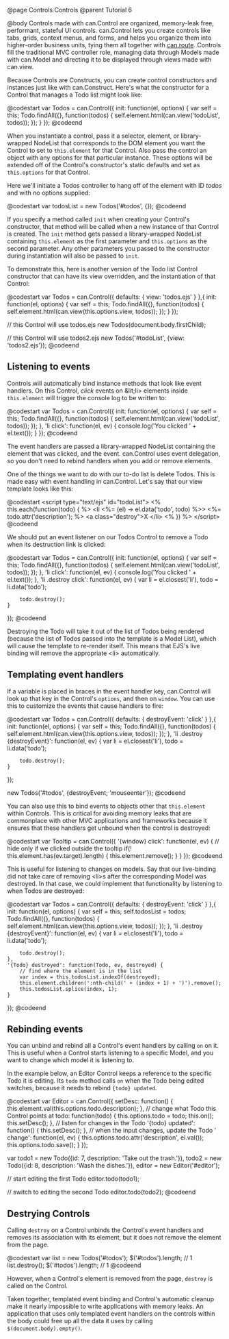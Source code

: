 @page Controls Controls
@parent Tutorial 6

@body
Controls made with can.Control are organized, memory-leak free,
performant, stateful UI controls. can.Control lets you create controls like
tabs, grids, context menus, and forms, and helps you organize them into
higher-order business units, tying them all together with [can.route](../docs/can.route.html).
Controls fill the traditional MVC controller role, managing data through Models
made with can.Model and directing it to be displayed through views made with
can.view.

Because Controls are Constructs, you can create control constructors and
instances just like with can.Construct. Here's what the constructor for a Control
that manages a Todo list might look like:

@codestart
var Todos = can.Control({
	init: function(el, options) {
		var self = this;
		Todo.findAll({}, function(todos) {
			self.element.html(can.view('todoList', todos));
		});
	}
});
@codeend

When you instantiate a control, pass it a selector, element, or library-wrapped
NodeList that corresponds to the DOM element you want the Control to set to
`this.element` for that Control. Also pass the control an object with any options
for that particular instance. These options will be extended off of the Control's
constructor's static defaults and set as `this.options` for that Control.

Here we'll initiate a Todos controller to hang off of the element with ID _todos_
and with no options supplied:

@codestart
var todosList = new Todos('#todos', {});
@codeend

If you specify a method called `init` when creating your Control's constructor,
that method will be called when a new instance of that Control is created. The
`init` method gets passed a library-wrapped NodeList containing `this.element`
as the first parameter and `this.options` as the second parameter. Any other
parameters you passed to the constructor during instantiation will also be passed
to `init`.

To demonstrate this, here is another version of the Todo list Control constructor
that can have its view overridden, and the instantiation of that Control:

@codestart
var Todos = can.Control({
	defaults: {
		view: 'todos.ejs'
	}
},{
	init: function(el, options) {
		var self = this;
		Todo.findAll({}, function(todos) {
			self.element.html(can.view(this.options.view, todos));
		});
	}
});

// this Control will use todos.ejs
new Todos(document.body.firstChild);

// this Control will use todos2.ejs
new Todos('#todoList', {view: 'todos2.ejs'});
@codeend

## Listening to events

Controls will automatically bind instance methods that look like event handlers.
On this Control, _click_ events on &lit;li> elements inside `this.element` will
trigger the console log to be written to:

@codestart
var Todos = can.Control({
	init: function(el, options) {
		var self = this;
		Todo.findAll({}, function(todos) {
			self.element.html(can.view('todoList', todos));
		});
	},
	'li click': function(el, ev) {
		console.log('You clicked ' + el.text());
	}
});
@codeend

The event handlers are passed a library-wrapped NodeList containing the element
that was clicked, and the event. can.Control uses event delegation, so you don't
need to rebind handlers when you add or remove elements.

One of the things we want to do with our to-do list is delete Todos. This is
made easy with event handling in can.Control. Let's say that our view template looks like this:

@codestart
&lt;script type="text/ejs" id="todoList">
<% this.each(function(todo) { %>
&lt;li <%= (el) -> el.data('todo', todo) %>>
	<%= todo.attr('description'); %>
	&lt;a class="destroy">X</a>
&lt;/li>
<% }) %>
&lt;/script>
@codeend

We should put an event listener on our Todos Control to remove a Todo when its
destruction link is clicked:

@codestart
var Todos = can.Control({
	init: function(el, options) {
		var self = this;
		Todo.findAll({}, function(todos) {
			self.element.html(can.view('todoList', todos));
		});
	},
	'li click': function(el, ev) {
		console.log('You clicked ' + el.text());
	},
	'li .destroy click': function(el, ev) {
		var li = el.closest('li'),
			todo = li.data('todo');

		todo.destroy();
	}
});
@codeend

Destroying the Todo will take it out of the list of Todos being rendered
(because the list of Todos passed into the template is a Model List), which will
cause the template to re-render itself. This means that EJS's live binding will
remove the appropriate &lt;li> automatically.

## Templating event handlers

If a variable is placed in braces in the event handler key, can.Control will
look up that key in the Control's `options`, and then on `window`. You can use
this to customize the events that cause handlers to fire:

@codestart
var Todos = can.Control({
	defaults: {
		destroyEvent: 'click'
	}
},{
	init: function(el, options) {
		var self = this;
		Todo.findAll({}, function(todos) {
			self.element.html(can.view(this.options.view, todos));
		});
	},
	'li .destroy {destroyEvent}': function(el, ev) {
		var li = el.closest('li'),
			todo = li.data('todo');

		todo.destroy();
	}
});

new Todos('#todos', {destroyEvent; 'mouseenter'});
@codeend

You can also use this to bind events to objects other that `this.element`
within Controls. This is critical for avoiding memory leaks that are
commonplace with other MVC applications and frameworks because it ensures that
these handlers get unbound when the control is destroyed:

@codestart
var Tooltip = can.Control({
	'{window} click': function(el, ev) {
		// hide only if we clicked outside the tooltip
		if(! this.element.has(ev.target).length) {
			this.element.remove();
		}
	}
});
@codeend

This is useful for listening to changes on models. Say that our live-binding did
not take care of removing &lt;li>s after the corresponding Model was destroyed.
In that case, we could implement that functionality by listening to when Todos
are destroyed:

@codestart
var Todos = can.Control({
	defaults: {
		destroyEvent: 'click'
	}
},{
	init: function(el, options) {
		var self = this;
		self.todosList = todos;
		Todo.findAll({}, function(todos) {
			self.element.html(can.view(this.options.view, todos));
		});
	},
	'li .destroy {destroyEvent}': function(el, ev) {
		var li = el.closest('li'),
			todo = li.data('todo');

		todo.destroy();
	},
	'{Todo} destroyed': function(Todo, ev, destroyed) {
		// find where the element is in the list
		var index = this.todosList.indexOf(destroyed);
		this.element.children(':nth-child(' + (index + 1) + ')').remove();
		this.todosList.splice(index, 1);
	}
});
@codeend

## Rebinding events

You can unbind and rebind all a Control's event handlers by calling `on` on it.
This is useful when a Control starts listening to a specific Model, and you want
to change which model it is listening to.

In the example below, an Editor Control keeps a reference to the specific Todo
it is editing. Its `todo` method calls `on` when the Todo being edited switches,
because it needs to rebind `{todo} updated`.

@codestart
var Editor = can.Control({
	setDesc: function() {
		this.element.val(this.options.todo.description);
	},
	// change what Todo this Control points at
	todo: function(todo) {
		this.options.todo = todo;
		this.on();
		this.setDesc();
	},
	// listen for changes in the Todo
	'{todo} updated': function() {
		this.setDesc();
	},
	// when the input changes, update the Todo
	' change': function(el, ev) {
		this.options.todo.attr('description', el.val());
		this.options.todo.save();
	}
});

var todo1 = new Todo({id: 7, description: 'Take out the trash.'}),
	todo2 = new Todo({id: 8, description: 'Wash the dishes.'}),
	editor = new Editor('#editor');

// start editing the first Todo
editor.todo(todo1);

// switch to editing the second Todo
editor.todo(todo2);
@codeend

## Destrying Controls

Calling `destroy` on a Control unbinds the Control's event handlers and removes
its association with its element, but it does not remove the element from the
page.

@codestart
var list = new Todos('#todos');
$('#todos').length; // 1
list.destroy();
$('#todos').length; // 1
@codeend

However, when a Control's element is removed from the page, `destroy` is called
on the Control.

Taken together, templated event binding and Control's automatic cleanup make it
nearly impossible to write applications with memory leaks. An application that
uses only templated event handlers on the controls within the body could free
up all the data it uses by calling `$(document.body).empty()`.
